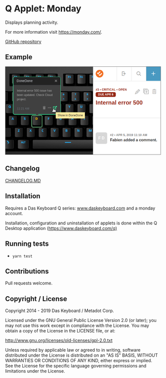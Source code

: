 # Q Applet: Monday

Displays planning activity.

For more information visit <https://monday.com/>.

[GitHub repository](https://github.com/daskeyboard/daskeyboard-applet--monday)

## Example

![monday on a Das Keyboard Q](assets/image.png "monday applet")

## Changelog

[CHANGELOG.MD](CHANGELOG.md)

## Installation

Requires a Das Keyboard Q series: www.daskeyboard.com and a monday account.

Installation, configuration and uninstallation of applets is done within
the Q Desktop application (<https://www.daskeyboard.com/q)>

## Running tests

- `yarn test`

## Contributions

Pull requests welcome.

## Copyright / License

Copyright 2014 - 2019 Das Keyboard / Metadot Corp.

Licensed under the GNU General Public License Version 2.0 (or later);
you may not use this work except in compliance with the License.
You may obtain a copy of the License in the LICENSE file, or at:

   <http://www.gnu.org/licenses/old-licenses/gpl-2.0.txt>

Unless required by applicable law or agreed to in writing, software
distributed under the License is distributed on an "AS IS" BASIS,
WITHOUT WARRANTIES OR CONDITIONS OF ANY KIND, either express or implied.
See the License for the specific language governing permissions and
limitations under the License.
